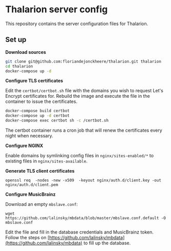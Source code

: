 # Thalarion server config

This repository contains the server configuration files for Thalarion.

## Set up

**Download sources**

```bash
git clone git@github.com:floriandejonckheere/thalarion.git thalarion
cd thalarion
docker-compose up -d
```

**Configure TLS certificates**

Edit the `certbot/certbot.sh` file with the domains you wish to request Let's Encrypt certificates for.
Rebuild the image and execute the file in the container to issue the certificates.

```bash
docker-compose build certbot
docker-compose up -d certbot
docker-compose exec certbot sh -c /certbot.sh
```

The certbot container runs a cron job that will renew the certificates every night when necessary.

**Configure NGINX**

Enable domains by symlinking config files in `nginx/sites-enabled/*` to existing files in `nginx/sites-available`.

**Generate TLS client certificates**

```
openssl req  -nodes -new -x509  -keyout nginx/auth.d/client.key -out nginx/auth.d/client.pem
```

**Configure MusicBrainz**

Download an empty `mbslave.conf`:

```
wget https://github.com/lalinsky/mbdata/blob/master/mbslave.conf.default -O mbslave.conf
```

Edit the file and fill in the database credentials and MusicBrainz token.
Follow the steps on [https://github.com/lalinsky/mbdata](https://github.com/lalinsky/mbdata) to fill up the database.
